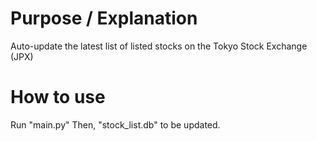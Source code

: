 # Purpose / Explanation

Auto-update the latest list of listed stocks on the Tokyo Stock Exchange (JPX)

# How to use

Run "main.py"
Then, "stock_list.db" to be updated.
